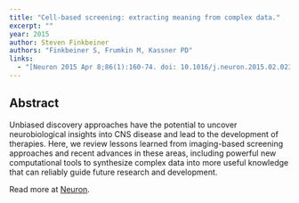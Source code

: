 ```yaml
---
title: "Cell-based screening: extracting meaning from complex data."
excerpt: ""
year: 2015
author: Steven Finkbeiner
authors: "Finkbeiner S, Frumkin M, Kassner PD"
links:
  - "[Neuron 2015 Apr 8;86(1):160-74. doi: 10.1016/j.neuron.2015.02.023](http://www.sciencedirect.com/science/article/pii/S0896627315001385)"
---
```



## Abstract

Unbiased discovery approaches have the potential to uncover neurobiological insights into CNS disease and lead to the development of therapies. Here, we review lessons learned from imaging-based screening approaches and recent advances in these areas, including powerful new computational tools to synthesize complex data into more useful knowledge that can reliably guide future research and development.

Read more at [Neuron](http://www.sciencedirect.com/science/article/pii/S0896627315001385).
